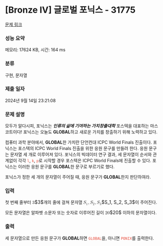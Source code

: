 # [Bronze IV] 글로벌 포닉스 - 31775 

[문제 링크](https://www.acmicpc.net/problem/31775) 

### 성능 요약

메모리: 17624 KB, 시간: 164 ms

### 분류

구현, 문자열

### 제출 일자

2024년 9월 14일 23:21:08

### 문제 설명

<p>모두가 알다시피, 포닉스는 <strong><em>인류의 삶에 기여하는 가치창출대학</em></strong> 포스텍을 대표하는 마스코트이다! 포닉스는 오늘도 <strong>GLOBAL</strong>하고 새로운 가치를 창출하기 위해 노력하고 있다.</p>

<p>컴퓨터 과학 분야에서, <strong>GLOBAL</strong>한 가치란 단언컨대 ICPC World Finals 진출이다. 포닉스는 포스텍의 ICPC World Finals 진출을 위한 응원 문구를 만들려 한다. 응원 문구는 문자열 세 개로 이루어져 있다. 포닉스의 빅데이터 연구 결과, 세 문자열이 순서와 관계없이 각각 <span style="color:#e74c3c;"><code>l</code></span>, <span style="color:#e74c3c;"><code>k</code></span>, <span style="color:#e74c3c;"><code>p</code></span>로 시작할 경우 포스텍은 ICPC World Finals에 진출할 수 있다. 포닉스는 이러한 응원 문구를 <strong>GLOBAL</strong>한 문구로 부르기로 했다.</p>

<p>포닉스가 정한 세 개의 문자열이 주어질 때, 응원 문구가 <strong>GLOBAL</strong>한지 판단하여라.</p>

### 입력 

 <p>첫 번째 줄부터 <mjx-container class="MathJax" jax="CHTML" style="font-size: 109%; position: relative;"><mjx-math class="MJX-TEX" aria-hidden="true"><mjx-mn class="mjx-n"><mjx-c class="mjx-c33"></mjx-c></mjx-mn></mjx-math><mjx-assistive-mml unselectable="on" display="inline"><math xmlns="http://www.w3.org/1998/Math/MathML"><mn>3</mn></math></mjx-assistive-mml><span aria-hidden="true" class="no-mathjax mjx-copytext">$3$</span></mjx-container>개의 줄에 걸쳐 문자열 <mjx-container class="MathJax" jax="CHTML" style="font-size: 109%; position: relative;"><mjx-math class="MJX-TEX" aria-hidden="true"><mjx-msub><mjx-mi class="mjx-i"><mjx-c class="mjx-c1D446 TEX-I"></mjx-c></mjx-mi><mjx-script style="vertical-align: -0.15em; margin-left: -0.032em;"><mjx-mn class="mjx-n" size="s"><mjx-c class="mjx-c31"></mjx-c></mjx-mn></mjx-script></mjx-msub><mjx-mo class="mjx-n"><mjx-c class="mjx-c2C"></mjx-c></mjx-mo><mjx-msub space="2"><mjx-mi class="mjx-i"><mjx-c class="mjx-c1D446 TEX-I"></mjx-c></mjx-mi><mjx-script style="vertical-align: -0.15em; margin-left: -0.032em;"><mjx-mn class="mjx-n" size="s"><mjx-c class="mjx-c32"></mjx-c></mjx-mn></mjx-script></mjx-msub><mjx-mo class="mjx-n"><mjx-c class="mjx-c2C"></mjx-c></mjx-mo><mjx-msub space="2"><mjx-mi class="mjx-i"><mjx-c class="mjx-c1D446 TEX-I"></mjx-c></mjx-mi><mjx-script style="vertical-align: -0.15em; margin-left: -0.032em;"><mjx-mn class="mjx-n" size="s"><mjx-c class="mjx-c33"></mjx-c></mjx-mn></mjx-script></mjx-msub></mjx-math><mjx-assistive-mml unselectable="on" display="inline"><math xmlns="http://www.w3.org/1998/Math/MathML"><msub><mi>S</mi><mn>1</mn></msub><mo>,</mo><msub><mi>S</mi><mn>2</mn></msub><mo>,</mo><msub><mi>S</mi><mn>3</mn></msub></math></mjx-assistive-mml><span aria-hidden="true" class="no-mathjax mjx-copytext">$S_1, S_2, S_3$</span></mjx-container>이 주어진다.</p>

<p>모든 문자열은 알파벳 소문자 또는 숫자로 이루어진 길이 <mjx-container class="MathJax" jax="CHTML" style="font-size: 109%; position: relative;"><mjx-math class="MJX-TEX" aria-hidden="true"><mjx-mn class="mjx-n"><mjx-c class="mjx-c32"></mjx-c><mjx-c class="mjx-c30"></mjx-c></mjx-mn></mjx-math><mjx-assistive-mml unselectable="on" display="inline"><math xmlns="http://www.w3.org/1998/Math/MathML"><mn>20</mn></math></mjx-assistive-mml><span aria-hidden="true" class="no-mathjax mjx-copytext">$20$</span></mjx-container> 이하의 문자열이다.</p>

### 출력 

 <p>세 문자열으로 만든 응원 문구가 <strong>GLOBAL</strong>하면 <span style="color:#e74c3c;"><code>GLOBAL</code></span>을, 아니면 <span style="color:#e74c3c;"><code>PONIX</code></span>를 출력한다.</p>

